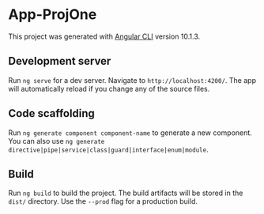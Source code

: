 # App-ProjOne

This project was generated with [Angular CLI](https://github.com/angular/angular-cli) version 10.1.3.

## Development server

Run `ng serve` for a dev server. Navigate to `http://localhost:4200/`. The app will automatically reload if you change any of the source files.

## Code scaffolding

Run `ng generate component component-name` to generate a new component. You can also use `ng generate directive|pipe|service|class|guard|interface|enum|module`.

## Build

Run `ng build` to build the project. The build artifacts will be stored in the `dist/` directory. Use the `--prod` flag for a production build.
<!--
## Running unit tests
-->
<!--Run `ng test` to execute the unit tests via [Karma](https://karma-runner.github.io).
-->
<!--
## Running end-to-end tests
-->
<!-- Run `ng e2e` to execute the end-to-end tests via [Protractor](http://www.protractortest.org/). -->
<!--
## Further help
-->
<!--To get more help on the Angular CLI use `ng help` or go check out the [Angular CLI README](https://github.com/angular/angular-cli/blob/master/README.md).
-->

